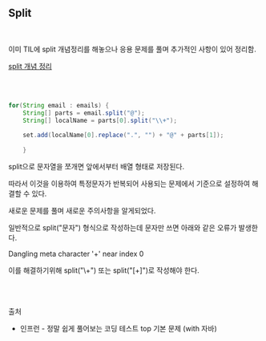 ## Split

<br>

이미 TIL에 split 개념정리를 해놓으나 응용 문제를 풀며 추가적인 사항이 있어 정리함.

[split 개념 정리](https://github.com/inkyeongseo/TIL_NEW/blob/master/java/Sort_compareto.md)

<br>
<br>

```java
for(String email : emails) {
	String[] parts = email.split("@");
	String[] localName = parts[0].split("\\+");
		
	set.add(localName[0].replace(".", "") + "@" + parts[1]);
			
	}

```
split으로 문자열을 쪼개면 앞에서부터 배열 형태로 저장된다.

따라서 이것을 이용하여 특정문자가 반복되어 사용되는 문제에서 기준으로 설정하여 해결할 수 있다.

새로운 문제를 풀며 새로운 주의사항을 알게되었다.

일반적으로 split("문자") 형식으로 작성하는데 문자만 쓰면 아래와 같은 오류가 발생한다.

Dangling meta character '+' near index 0

이를 해결하기위해 split("\\+") 또는 split("[+]")로 작성해야 한다.

<br><br>

출처

* 인프런 - 정말 쉽게 풀어보는 코딩 테스트 top 기본 문제 (with 자바)
